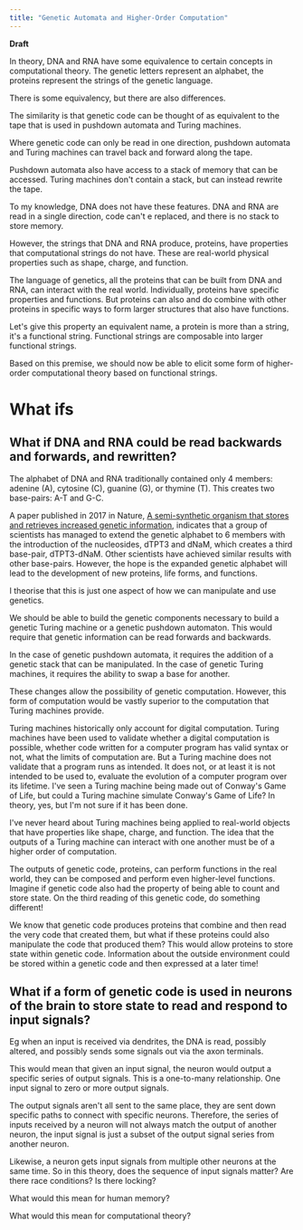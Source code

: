 ```yaml
---
title: "Genetic Automata and Higher-Order Computation"
---
```


**Draft**

In theory, DNA and RNA have some equivalence to certain concepts in computational theory.
The genetic letters represent an alphabet, the proteins represent the strings of the genetic language.

There is some equivalency, but there are also differences.

The similarity is that genetic code can be thought of as equivalent to the tape that is used in pushdown automata and Turing machines.

Where genetic code can only be read in one direction, pushdown automata and Turing machines can travel back and forward along the tape.

Pushdown automata also have access to a stack of memory that can be accessed.
Turing machines don't contain a stack, but can instead rewrite the tape.

To my knowledge, DNA does not have these features.  DNA and RNA are read in a single direction, code can't e replaced, and there is no stack to store memory.

However, the strings that DNA and RNA produce, proteins, have properties that computational strings do not have.
These are real-world physical properties such as shape, charge, and function.

The language of genetics, all the proteins that can be built from DNA and RNA, can interact with the real world.
Individually, proteins have specific properties and functions.
But proteins can also and do combine with other proteins in specific ways to form larger structures that also have functions.

Let's give this property an equivalent name, a protein is more than a string, it's a functional string.
Functional strings are composable into larger functional strings.

Based on this premise, we should now be able to elicit some form of higher-order computational theory based on functional strings.

# What ifs

## What if DNA and RNA could be read backwards and forwards, and rewritten?

The alphabet of DNA and RNA traditionally contained only 4 members: adenine (A), cytosine (C), guanine (G), or thymine (T).
This creates two base-pairs: A-T and G-C.

A paper published in 2017 in Nature, [A semi-synthetic organism that stores and retrieves increased genetic information](https://www.nature.com/articles/nature24659), indicates that a group of scientists has managed to extend the genetic alphabet to 6 members with the introduction of the nucleosides, dTPT3 and dNaM, which creates a third base-pair, dTPT3-dNaM.  Other scientists have achieved similar results with other base-pairs.  However, the hope is the expanded genetic alphabet will lead to the development of new proteins, life forms, and functions.

I theorise that this is just one aspect of how we can manipulate and use genetics.

We should be able to build the genetic components necessary to build a genetic Turing machine or a genetic pushdown automaton.
This would require that genetic information can be read forwards and backwards.

In the case of genetic pushdown automata, it requires the addition of a genetic stack that can be manipulated.
In the case of genetic Turing machines, it requires the ability to swap a base for another.

These changes allow the possibility of genetic computation.
However, this form of computation would be vastly superior to the computation that Turing machines provide.

Turing machines historically only account for digital computation.  Turing machines have been used to validate whether a digital computation is possible, whether code written for a computer program has valid syntax or not, what the limits of computation are.  But a Turing machine does not validate that a program runs as intended.  It does not, or at least it is not intended to be used to, evaluate the evolution of a computer program over its lifetime.  I've seen a Turing machine being made out of Conway's Game of Life, but could a Turing machine simulate Conway's Game of Life?  In theory, yes, but I'm not sure if it has been done.

I've never heard about Turing machines being applied to real-world objects that have properties like shape, charge, and function.
The idea that the outputs of a Turing machine can interact with one another must be of a higher order of computation.

The outputs of genetic code, proteins, can perform functions in the real world, they can be composed and perform even higher-level functions.  Imagine if genetic code also had the property of being able to count and store state.  On the third reading of this genetic code, do something different!

We know that genetic code produces proteins that combine and then read the very code that created them, but what if these proteins could also manipulate the code that produced them? This would allow proteins to store state within genetic code.  Information about the outside environment could be stored within a genetic code and then expressed at a later time!

## What if a form of genetic code is used in neurons of the brain to store state to read and respond to input signals?

Eg when an input is received via dendrites, the DNA is read, possibly altered, and possibly sends some signals out via the axon terminals.

This would mean that given an input signal, the neuron would output a specific series of output signals.
This is a one-to-many relationship.  One input signal to zero or more output signals.

The output signals aren't all sent to the same place, they are sent down specific paths to connect with specific neurons.
Therefore, the series of inputs received by a neuron will not always match the output of another neuron, the input signal is just a subset of the output signal series from another neuron.

Likewise, a neuron gets input signals from multiple other neurons at the same time.  So in this theory, does the sequence of input signals matter?  Are there race conditions?  Is there locking?

What would this mean for human memory?

What would this mean for computational theory?
